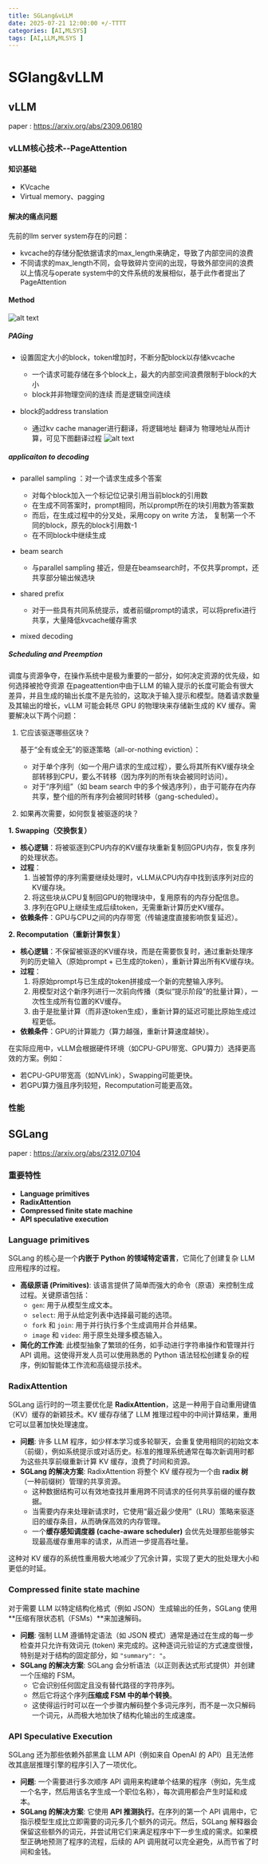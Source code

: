 ```yaml
---
title: SGLang&vLLM
date: 2025-07-21 12:00:00 +/-TTTT
categories: [AI,MLSYS]
tags: [AI,LLM,MLSYS ]
---
```

# SGlang&vLLM

## vLLM
paper : https://arxiv.org/abs/2309.06180

### vLLM核心技术--PageAttention
#### 知识基础
* KVcache
* Virtual memory、pagging 
#### 解决的痛点问题
先前的llm server system存在的问题：
* kvcache的存储分配依据请求的max_length来确定，导致了内部空间的浪费
* 不同请求的max_length不同，会导致碎片空间的出现，导致外部空间的浪费
以上情况与operate system中的文件系统的发展相似，基于此作者提出了PageAttention
#### Method
![alt text](https://raw.githubusercontent.com/huazZengblog/huazZengblog.github.io/main/_posts/img/SGlang&vllm/vllm_system_overview.png)
##### PAGing
* 设置固定大小的block，token增加时，不断分配block以存储kvcache
    * 一个请求可能存储在多个block上，最大的内部空间浪费限制于block的大小
    * block并非物理空间的连续 而是逻辑空间连续

* block的address translation
    * 通过kv cache manager进行翻译，将逻辑地址 翻译为 物理地址从而计算，可见下图翻译过程
![alt text](https://raw.githubusercontent.com/huazZengblog/huazZengblog.github.io/main/_posts/img/SGlang&vllm/vllm-translation.png)



##### applicaiton to decoding
* parallel sampling ：对一个请求生成多个答案
    * 对每个block加入一个标记位记录引用当前block的引用数
    * 在生成不同答案时，prompt相同，所以prompt所在的块引用数为答案数
    * 而后，在生成过程中的分叉处，采用copy on write 方法， 复制第一个不同的block，原先的block引用数-1
    * 在不同block中继续生成
* beam search
    * 与parallel sampling 接近，但是在beamsearch时，不仅共享prompt，还共享部分输出候选块

* shared prefix
    * 对于一些具有共同系统提示，或者前缀prompt的请求，可以将prefix进行共享，大量降低kvcache缓存需求

* mixed decoding

##### Scheduling and Preemption
调度与资源争夺，在操作系统中是极为重要的一部分，如何决定资源的优先级，如何选择被抢夺资源
在pageattention中由于LLM 的输入提示的长度可能会有很大差异，并且生成的输出长度不是先验的，这取决于输入提示和模型。随着请求数量及其输出的增长，vLLM 可能会耗尽 GPU 的物理块来存储新生成的 KV 缓存。需要解决以下两个问题：
1. 它应该驱逐哪些区块？

   基于“全有或全无”的驱逐策略（all-or-nothing eviction）：  
   - 对于单个序列（如一个用户请求的生成过程），要么将其所有KV缓存块全部转移到CPU，要么不转移（因为序列的所有块会被同时访问）。  
   - 对于“序列组”（如 beam search 中的多个候选序列），由于可能存在内存共享，整个组的所有序列会被同时转移（gang-scheduled）。

2. 如果再次需要，如何恢复被驱逐的块？

**1. Swapping（交换恢复）**
- **核心逻辑**：将被驱逐到CPU内存的KV缓存块重新复制回GPU内存，恢复序列的处理状态。
- **过程**：
  1. 当被暂停的序列需要继续处理时，vLLM从CPU内存中找到该序列对应的KV缓存块。
  2. 将这些块从CPU复制回GPU的物理块中，复用原有的内存分配信息。
  3. 序列在GPU上继续生成后续token，无需重新计算历史KV缓存。
- **依赖条件**：GPU与CPU之间的内存带宽（传输速度直接影响恢复延迟）。


**2. Recomputation（重新计算恢复）**
- **核心逻辑**：不保留被驱逐的KV缓存块，而是在需要恢复时，通过重新处理序列的历史输入（原始prompt + 已生成的token），重新计算出所有KV缓存块。
- **过程**：
  1. 将原始prompt与已生成的token拼接成一个新的完整输入序列。
  2. 用模型对这个新序列进行一次前向传播（类似“提示阶段”的批量计算），一次性生成所有位置的KV缓存。
  3. 由于是批量计算（而非逐token生成），重新计算的延迟可能比原始生成过程更低。
- **依赖条件**：GPU的计算能力（算力越强，重新计算速度越快）。

在实际应用中，vLLM会根据硬件环境（如CPU-GPU带宽、GPU算力）选择更高效的方案。例如：
- 若CPU-GPU带宽高（如NVLink），Swapping可能更快。
- 若GPU算力强且序列较短，Recomputation可能更高效。

### 性能

## SGLang
paper : https://arxiv.org/abs/2312.07104
### 重要特性
* **Language primitives**
* **RadixAttention**
* **Compressed finite state machine**
* **API speculative execution**


### Language primitives

SGLang 的核心是一个**内嵌于 Python 的领域特定语言**，它简化了创建复杂 LLM 应用程序的过程。

* **高级原语 (Primitives)**: 该语言提供了简单而强大的命令（原语）来控制生成过程。关键原语包括：
    * `gen`: 用于从模型生成文本。
    * `select`: 用于从给定列表中选择最可能的选项。
    * `fork` 和 `join`: 用于并行执行多个生成调用并合并结果。
    * `image` 和 `video`: 用于原生处理多模态输入。
* **简化的工作流**: 此模型抽象了繁琐的任务，如手动进行字符串操作和管理并行 API 调用。这使得开发人员可以使用熟悉的 Python 语法轻松创建复杂的程序，例如智能体工作流和高级提示技术。



### RadixAttention

SGLang 运行时的一项主要优化是 **RadixAttention**，这是一种用于自动重用键值（KV）缓存的新颖技术。KV 缓存存储了 LLM 推理过程中的中间计算结果，重用它可以显著加快处理速度。

* **问题**: 许多 LLM 程序，如少样本学习或多轮聊天，会重复使用相同的初始文本（前缀），例如系统提示或对话历史。标准的推理系统通常在每次新调用时都为这些共享前缀重新计算 KV 缓存，浪费了时间和资源。
* **SGLang 的解决方案**: RadixAttention 将整个 KV 缓存视为一个由 **radix 树**（一种前缀树）管理的共享资源。
    * 这种数据结构可以有效地查找并重用跨不同请求的任何共享前缀的缓存数据。
    * 当需要内存来处理新请求时，它使用“最近最少使用”（LRU）策略来驱逐旧的缓存条目，从而确保高效的内存管理。
    * 一个**缓存感知调度器 (cache-aware scheduler)** 会优先处理那些能够实现最高缓存重用率的请求，从而进一步提高吞吐量。

这种对 KV 缓存的系统性重用极大地减少了冗余计算，实现了更大的批处理大小和更低的时延。

### Compressed finite state machine

对于需要 LLM 以特定结构化格式（例如 JSON）生成输出的任务，SGLang 使用**压缩有限状态机（FSMs）**来加速解码。

* **问题**: 强制 LLM 遵循特定语法（如 JSON 模式）通常是通过在生成的每一步检查并只允许有效词元 (token) 来完成的。这种逐词元验证的方式速度很慢，特别是对于结构的固定部分，如 `"summary": "`。
* **SGLang 的解决方案**: SGLang 会分析语法（以正则表达式形式提供）并创建一个压缩的 FSM。
    * 它会识别任何固定且没有替代路径的字符序列。
    * 然后它将这个序列**压缩成 FSM 中的单个转换**。
    * 这使得运行时可以在一个步骤内解码整个多词元序列，而不是一次只解码一个词元，从而极大地加快了结构化输出的生成速度。

### API Speculative Execution

SGLang 还为那些依赖外部黑盒 LLM API（例如来自 OpenAI 的 API）且无法修改其底层推理引擎的程序引入了一项优化。

* **问题**: 一个需要进行多次顺序 API 调用来构建单个结果的程序（例如，先生成一个名字，然后用该名字生成一个职位名称），每次调用都会产生时延和成本。
* **SGLang 的解决方案**: 它使用 **API 推测执行**。在序列的第一个 API 调用中，它指示模型生成比立即需要的词元多几个额外的词元。然后，SGLang 解释器会保留这些额外的词元，并尝试用它们来满足程序中下一步生成的需求。如果模型正确地预测了程序的流程，后续的 API 调用就可以完全避免，从而节省了时间和金钱。


